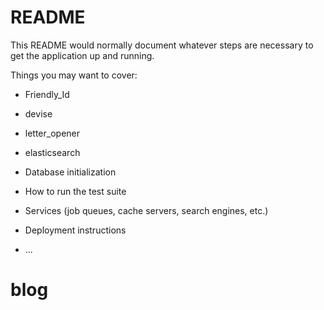 # README

This README would normally document whatever steps are necessary to get the
application up and running.

Things you may want to cover:

* Friendly_Id 

* devise

* letter_opener

* elasticsearch

* Database initialization

* How to run the test suite

* Services (job queues, cache servers, search engines, etc.)

* Deployment instructions

* ...
# blog
